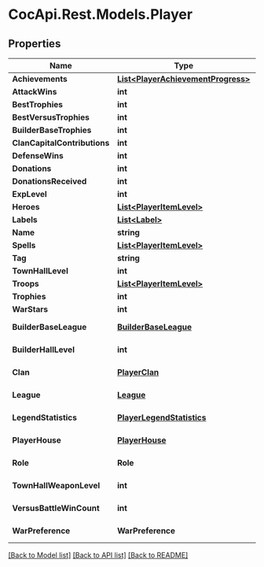 # CocApi.Rest.Models.Player

## Properties

Name | Type | Description | Notes
------------ | ------------- | ------------- | -------------
**Achievements** | [**List&lt;PlayerAchievementProgress&gt;**](PlayerAchievementProgress.md) |  | [readonly] 
**AttackWins** | **int** |  | [readonly] 
**BestTrophies** | **int** |  | [readonly] 
**BestVersusTrophies** | **int** |  | [readonly] 
**BuilderBaseTrophies** | **int** |  | [readonly] 
**ClanCapitalContributions** | **int** |  | [readonly] 
**DefenseWins** | **int** |  | [readonly] 
**Donations** | **int** |  | [readonly] 
**DonationsReceived** | **int** |  | [readonly] 
**ExpLevel** | **int** |  | [readonly] 
**Heroes** | [**List&lt;PlayerItemLevel&gt;**](PlayerItemLevel.md) |  | [readonly] 
**Labels** | [**List&lt;Label&gt;**](Label.md) |  | [readonly] 
**Name** | **string** |  | [readonly] 
**Spells** | [**List&lt;PlayerItemLevel&gt;**](PlayerItemLevel.md) |  | [readonly] 
**Tag** | **string** |  | [readonly] 
**TownHallLevel** | **int** |  | [readonly] 
**Troops** | [**List&lt;PlayerItemLevel&gt;**](PlayerItemLevel.md) |  | [readonly] 
**Trophies** | **int** |  | [readonly] 
**WarStars** | **int** |  | [readonly] 
**BuilderBaseLeague** | [**BuilderBaseLeague**](BuilderBaseLeague.md) |  | [optional] [readonly] 
**BuilderHallLevel** | **int** |  | [optional] [readonly] 
**Clan** | [**PlayerClan**](PlayerClan.md) |  | [optional] [readonly] 
**League** | [**League**](League.md) |  | [optional] [readonly] 
**LegendStatistics** | [**PlayerLegendStatistics**](PlayerLegendStatistics.md) |  | [optional] [readonly] 
**PlayerHouse** | [**PlayerHouse**](PlayerHouse.md) |  | [optional] [readonly] 
**Role** | **Role** |  | [optional] [readonly] 
**TownHallWeaponLevel** | **int** |  | [optional] [readonly] 
**VersusBattleWinCount** | **int** |  | [optional] [readonly] 
**WarPreference** | **WarPreference** |  | [optional] [readonly] 

[[Back to Model list]](../../README.md#documentation-for-models) [[Back to API list]](../../README.md#documentation-for-api-endpoints) [[Back to README]](../../README.md)

